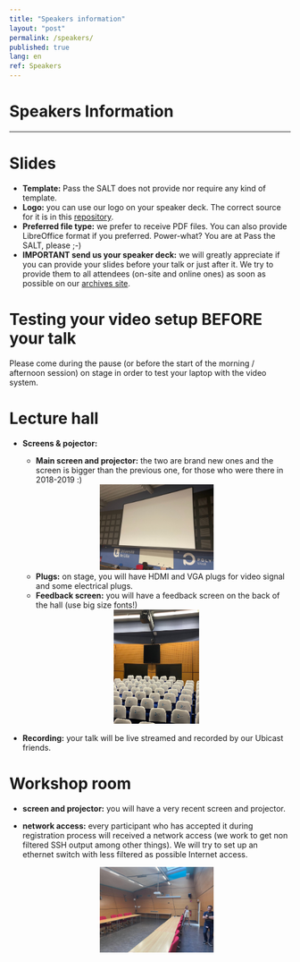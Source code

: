 ```yaml
---
title: "Speakers information"
layout: "post"
permalink: /speakers/
published: true
lang: en
ref: Speakers
---
```

# Speakers Information

---
                
# Slides

- **Template:** Pass the SALT does not provide nor require any kind of template.
- **Logo:** you can use our logo on your speaker deck. The correct source for it is in this [repository]( https://github.com/pass-the-salt/2022-communication/tree/main/logo/). 
- **Preferred file type:** we prefer to receive PDF files. You can also provide LibreOffice format if you preferred. Power-what? You are at Pass the SALT, please ;-)
- **IMPORTANT send us your speaker deck:** we will greatly appreciate if you can provide your slides before your talk or just after it. We try to provide them to all attendees (on-site and online ones) as soon as possible on our [archives site](https://archives.pass-the-salt.org/).

# Testing your video setup BEFORE your talk

Please come during the pause (or before the start of the morning / afternoon session) on stage in order to test your laptop with the video system.

# Lecture hall

- **Screens & pojector:** 
  - **Main screen and projector:** the two are brand new ones and the screen is bigger than the previous one, for those who were there in 2018-2019 :)

  <center><img src="/img/practical/main-room-screen.jpeg" height="153" width="204"  alt="main-screen"></center>

  - **Plugs:** on stage, you will have HDMI and VGA plugs for video signal and some electrical plugs.
  - **Feedback screen:** you will have a feedback screen on the back of the hall (use big size fonts!)

  <center><img src="/img/practical/feedback-screen.jpeg" height="204" width="153"  alt="feedback-screen"></center>

- **Recording:** your talk will be live streamed and recorded by our Ubicast friends.

# Workshop room
- **screen and projector:** you will have a very recent screen and projector.
- **network access:** every participant who has accepted it during registration process will received a network access (we work to get non filtered SSH output among other things). We will try to set up an ethernet switch with less filtered as possible Internet access. 

  <center><img src="/img/practical/workshop-room.jpeg" height="153" width="204"  alt="workshop room"></center>
